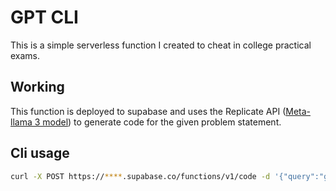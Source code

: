 # GPT CLI

This is a simple serverless function I created to cheat in college practical exams.

## Working

This function is deployed to supabase and uses the Replicate API ([Meta-llama 3 model](https://replicate.com/meta/meta-llama-3-8b-instruct)) to generate code for the given problem statement.

## Cli usage

```bash
curl -X POST https://****.supabase.co/functions/v1/code -d '{"query":"give me code in c++ for newton raphson method"}'
```
